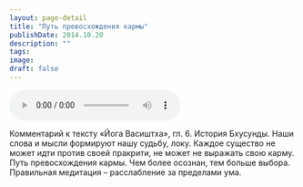 ```yaml
---
layout: page-detail
title: "Путь превосхождения кармы"
publishDate: 2014.10.20
description: ""
tags:
image:
draft: false
---
```


<audio title="2014.10.20 - Путь превосхождения кармы.mp3" src="https://filer-api.advayta.org/v1.0/public/files/75454" controls=""></audio>

 Комментарий к тексту «Йога Васиштха», гл. 6\. История Бхусунды. Наши слова и мысли формируют нашу судьбу, локу. Каждое существо не может идти против своей пракрити, не может не выражать свою карму. Путь превосхождения кармы. Чем более осознан, тем больше выбора. Правильная медитация – расслабление за пределами ума. 

  
